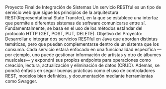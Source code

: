 Proyecto Final de Integración de Sistemas
Un servicio RESTful es un tipo de servicio web que sigue los principios de la arquitectura REST(Representational State Transfer), en la que se establece una interfaz que permite a diferentes sistemas de software comunicarse entre sí. Fundamentalmente, se basa en el uso de los métodos estándar del protocolo HTTP (GET, POST, PUT, DELETE).
Objetivo del Proyecto:
Desarrollar e integrar dos servicios RESTful en Java que abordan distintas temáticas, pero que puedan complementarse dentro de un sistema que los consuma. Cada servicio estará enfocado en una funcionalidad específica —por ejemplo, uno puede gestionar información de artistas y otro de álbumes musicales— y expondrá sus propios endpoints para operaciones como creación, lectura, actualización y eliminación de datos (CRUD). Además, se pondrá énfasis en seguir buenas prácticas como el uso de controladores REST, modelos bien definidos, y documentación mediante herramientas como Swagger. 
